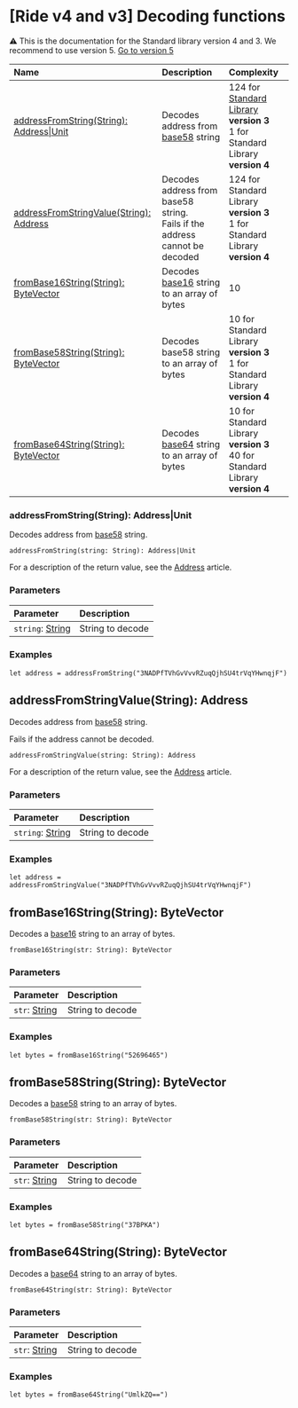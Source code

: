 # [Ride v4 and v3] Decoding functions

:warning: This is the documentation for the Standard library version 4 and 3. We recommend to use version 5. [Go to version 5](/en/ride/functions/built-in-functions/decoding-functions)

| Name | Description | Complexity |
| :--- | :--- | :--- |
| [addressFromString(String): Address&#124;Unit](#address-from-string)| Decodes address from [base58](https://en.bitcoin.it/wiki/Base58Check_encoding) string | 124 for [Standard Library](/en/ride/script/standard-library) **version 3**<br>1 for Standard Library **version 4** |
| [addressFromStringValue(String): Address](#address-from-string-value) | Decodes address from base58 string.<br>Fails if the address cannot be decoded | 124 for Standard Library **version 3**<br>1 for Standard Library **version 4** |
| [fromBase16String(String): ByteVector](#from-base-16-string) | Decodes [base16](https://en.wikipedia.org/wiki/Hexadecimal) string to an array of bytes | 10 |
| [fromBase58String(String): ByteVector](#from-base-58-string) | Decodes base58 string to an array of bytes | 10 for Standard Library **version 3**<br>1 for Standard Library **version 4** |
| [fromBase64String(String): ByteVector](#from-base-64-string)| Decodes [base64](https://en.wikipedia.org/wiki/Base64) string to an array of bytes | 10 for Standard Library **version 3**<br>40 for Standard Library **version 4** |

### addressFromString(String): Address|Unit<a id="address-from-string"></a>

Decodes address from [base58](https://en.bitcoin.it/wiki/Base58Check_encoding) string.

```
addressFromString(string: String): Address|Unit
```

For a description of the return value, see the [Address](/en/ride/structures/common-structures/address) article.

### Parameters

| Parameter | Description |
| :--- | :--- |
| `string`: [String](/en/ride/data-types/string) | String to decode |

### Examples

```ride
let address = addressFromString("3NADPfTVhGvVvvRZuqQjhSU4trVqYHwnqjF")
```

## addressFromStringValue(String): Address <a id="address-from-string-value"></a>

Decodes address from [base58](https://en.bitcoin.it/wiki/Base58Check_encoding) string.

Fails if the address cannot be decoded.

```
addressFromStringValue(string: String): Address
```

For a description of the return value, see the [Address](/en/ride/structures/common-structures/address) article.

### Parameters

| Parameter | Description |
| :--- | :--- |
| `string`: [String](/en/ride/data-types/string) | String to decode |

### Examples

```ride
let address = addressFromStringValue("3NADPfTVhGvVvvRZuqQjhSU4trVqYHwnqjF")
```

## fromBase16String(String): ByteVector<a id="from-base-16-string"></a>

Decodes a [base16](https://en.wikipedia.org/wiki/Hexadecimal) string to an array of bytes.

```
fromBase16String(str: String): ByteVector
```

### Parameters

| Parameter | Description |
| :--- | :--- |
| `str`: [String](/en/ride/data-types/string) | String to decode |

### Examples

```ride
let bytes = fromBase16String("52696465")
```

## fromBase58String(String): ByteVector<a id="from-base-58-string"></a>

Decodes a [base58](https://en.bitcoin.it/wiki/Base58Check_encoding) string to an array of bytes.

```
fromBase58String(str: String): ByteVector
```

### Parameters

| Parameter | Description |
| :--- | :--- |
| `str`: [String](/en/ride/data-types/string) | String to decode |

### Examples

```ride
let bytes = fromBase58String("37BPKA")
```

## fromBase64String(String): ByteVector<a id="from-base-64-string"></a>

Decodes a [base64](https://en.wikipedia.org/wiki/Base64) string to an array of bytes.

```
fromBase64String(str: String): ByteVector
```

### Parameters

| Parameter | Description |
| :--- | :--- |
| `str`: [String](/en/ride/data-types/string) | String to decode |

### Examples

```ride
let bytes = fromBase64String("UmlkZQ==")
```
